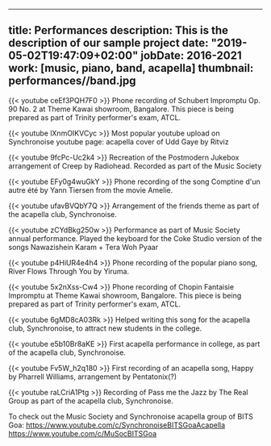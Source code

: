  ---
title: Performances
description: This is the description of our sample project
date: "2019-05-02T19:47:09+02:00"
jobDate: 2016-2021
work: [music, piano, band, acapella]
thumbnail: performances//band.jpg
---

{{< youtube ceEf3PQH7F0 >}}
Phone recording of Schubert Impromptu Op. 90 No. 2 at Theme Kawai showroom, Bangalore. This piece is being prepared as part of Trinity performer's exam, ATCL.

{{< youtube lXnmOIKVCyc >}}
Most popular youtube upload on Synchronoise youtube page: acapella cover of Udd Gaye by Ritviz

{{< youtube 9fcPc-Uc2k4 >}}
Recreation of the Postmodern Jukebox arrangement of Creep by Radiohead. Recorded as part of the Music Society

{{< youtube EFy0g4wuGkY >}}
Phone recording of the song Comptine d'un autre été by Yann Tiersen from the movie Amelie.

{{< youtube ufavBVQbY7Q >}}
Arrangement of the friends theme as part of the acapella club, Synchronoise.

{{< youtube zCYdBkg250w >}}
Performance as part of Music Society annual performance. Played the keyboard for the Coke Studio version of the songs Nawazishein Karam + Tera Woh Pyaar

{{< youtube p4HiUR4e4h4 >}}
Phone recording of the popular piano song, River Flows Through You by Yiruma.

{{< youtube 5x2nXss-Cw4 >}}
Phone recording of Chopin Fantaisie Impromptu at Theme Kawai showroom, Bangalore. This piece is being prepared as part of Trinity performer's exam, ATCL.

{{< youtube 6gMD8cA03Rk >}}
Helped writing this song for the acapella club, Synchronoise, to attract new students in the college.

{{< youtube e5b10Br8aKE >}}
First acapella performance in college, as part of the acapella club, Synchronoise.

{{< youtube Fv5W_h2q180 >}}
First recording of an acapella song, Happy by Pharrell Williams, arrangement by Pentatonix(?)

{{< youtube raLCriA1Ptg >}}
Recording of Pass me the Jazz by The Real Group as part of the acapella club, Synchronoise.

To check out the Music Society and Synchronoise acapella group of BITS Goa:
https://www.youtube.com/c/SynchronoiseBITSGoaAcapella
https://www.youtube.com/c/MuSocBITSGoa

